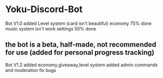 # Yoku-Discord-Bot
Bot V1.0
added Level system (card isn't beautiful)
economy 75% done
music system isn't work 
settings 50% done
##  the bot is a beta, half-made, not recommended for use (added for personal progress tracking)


Bot V1.2
added economy,giveaway,level system
added admin commands and moderation
fix bugs

